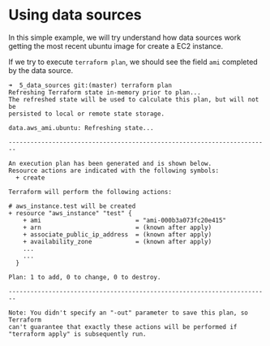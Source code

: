 # Using data sources

In this simple example, we will try understand how data sources work getting the most recent ubuntu image for create a EC2 instance.


If we try to execute `terraform plan`, we should see the field `ami` completed by the data source.
```console
➜  5_data_sources git:(master) terraform plan
Refreshing Terraform state in-memory prior to plan...
The refreshed state will be used to calculate this plan, but will not be
persisted to local or remote state storage.

data.aws_ami.ubuntu: Refreshing state...

------------------------------------------------------------------------

An execution plan has been generated and is shown below.
Resource actions are indicated with the following symbols:
  + create

Terraform will perform the following actions:
```
  ```hcl
  # aws_instance.test will be created
  + resource "aws_instance" "test" {
      + ami                          = "ami-000b3a073fc20e415"
      + arn                          = (known after apply)
      + associate_public_ip_address  = (known after apply)
      + availability_zone            = (known after apply)
      ...
      ...
    }
  ```
```console
Plan: 1 to add, 0 to change, 0 to destroy.

------------------------------------------------------------------------

Note: You didn't specify an "-out" parameter to save this plan, so Terraform
can't guarantee that exactly these actions will be performed if
"terraform apply" is subsequently run.

```


